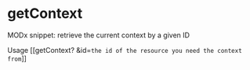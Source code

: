 getContext
==========

MODx snippet: retrieve the current context by a given ID

Usage [[getContext? &id=`the id of the resource you need the context from`]]
